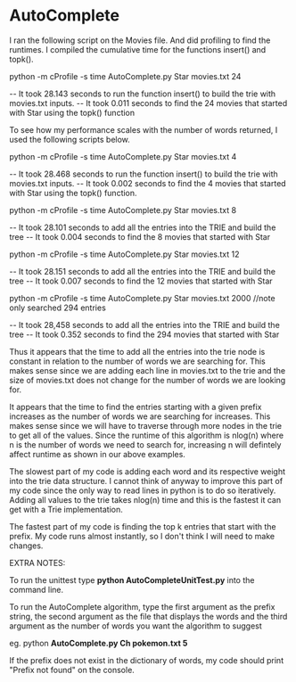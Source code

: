 # AutoComplete

I ran the following script on the Movies file. And did profiling to find the runtimes. I compiled the cumulative time for the functions insert() and topk(). 

python -m cProfile -s time AutoComplete.py Star movies.txt 24

-- It took 28.143 seconds to run the function insert() to build the trie with movies.txt inputs. 
-- It took 0.011 seconds to find the 24 movies that started with Star using the topk() function

To see how my performance scales with the number of words returned, I used the following scripts below. 

python -m cProfile -s time AutoComplete.py Star movies.txt 4

-- It took 28.468 seconds to run the function insert() to build the trie with movies.txt inputs. 
-- It took 0.002 seconds to find the 4 movies that started with Star using the topk() function. 

python -m cProfile -s time AutoComplete.py Star movies.txt 8

-- It took 28.101 seconds to add all the entries into the TRIE and build the tree
-- It took 0.004 seconds to find the 8 movies that started with Star

python -m cProfile -s time AutoComplete.py Star movies.txt 12

-- It took 28.151 seconds to add all the entries into the TRIE and build the tree
-- It took 0.007 seconds to find the 12 movies that started with Star

python -m cProfile -s time AutoComplete.py Star movies.txt 2000 //note only searched 294 entries 

-- It took 28,458 seconds to add all the entries into the TRIE and build the tree
-- It took 0.352 seconds to find the 294 movies that started with Star

Thus it appears that the time to add all the entries into the trie node is constant in relation to the number of words we are searching for. This makes sense since we are adding each line in movies.txt to the trie and the size of movies.txt does not change for the number of words we are looking for. 

It appears that the time to find the entries starting with a given prefix increases as the number of words we are searching for increases. This makes sense since we will have to traverse through more nodes in the trie to get all of the values. Since the runtime of this algorithm is nlog(n) where n is the number of words we need to search for, increasing n will defintely affect runtime as shown in our above examples. 

The slowest part of my code is adding each word and its respective weight into the trie data structure. I cannot think of anyway to improve this part of my code since the only way to read lines in python is to do so iteratively. Adding all values to the trie takes nlog(n) time and this is the fastest it can get with a Trie implementation. 

The fastest part of my code is finding the top k entries that start with the prefix. My code runs almost instantly, so I don't think I will need to make changes.

EXTRA NOTES:

To run the unittest type **python AutoCompleteUnitTest.py** into the command line. 

To run the AutoComplete algorithm, type the first argument as the prefix string, the second argument as the file that displays the words and the third argument as the number of words you want the algorithm to suggest

eg. python **AutoComplete.py Ch pokemon.txt 5**

If the prefix does not exist in the dictionary of words, my code should print "Prefix not found" on the console. 






